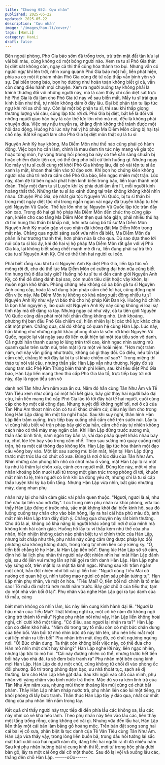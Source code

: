 ```yaml
---
title: "Chương 652: Cựu nhân"
published: 2025-05-22
updated: 2025-05-22
description: 'Cựu nhân'
image: '/images/han-li/cover/'
tags: [HanLi]
category: HanLi
draft: false
---
```


Bên ngoài phòng, Phó Gia bảo sớm đã trống trơn, trừ trên mặt
đất tàn lưu lại vài bãi máu, cũng không có một bóng người nào.
Xem ra tu sĩ Phó Gia thật bị diệt sát không còn, ngay cả thi thể
cũng hóa thành tro bụi.
Nhưng vẫn có người ngự khí lên trời, nhìn xung quanh Phó Gia
bảo một hồi, liền phát hiện, phía xa có một ít phàm nhân Phó Gia
cùng đệ tử cấp thấp vẫn bình yên vô sự.
Đại biến trong bảo, bọn họ dường như hoàn toàn không biết gì
cả, vẫn còn đang điều hành mọi chuyện.
Xem ra người xuống tay không phải là khinh thường đối với
những người này, mà là cảm thấy chỉ cần diệt sát trực hệ Phó Gia
là đủ làm cho Phó Gia từ nay về sau biến mất.
Mấy tu sĩ trải qua kinh biến như thế, tự nhiên không dám ở đây
lâu.
Đại bộ phận tán tu lập tức ngự khí rời xa chỗ này.
Còn lại một bộ phận tu sĩ, thì sau khi thấp giọng thương lượng vài
câu, cũng lập tức rời đi.
Phó Gia bị diệt, bất kể là đối với những người giao hảo hay là các
thế lực lớn nhỏ mà nói, đều là không phải chuyện đùa.
Việc này nếu truyền ra, khẳng định không thể tránh được một hồi
dao động.
Huống hồ lúc này hai vị hộ pháp Ma Diễm Môn cũng bị hại tại chỗ
này. Bất kể người làm cho Phó Gia bị diệt môn thật sự là tu sĩ

Nguyên Anh Kỳ hay không, Ma Diễm Môn như thế nào cũng phải
có hành động.
Việc bọn họ cần làm, chính là mau đem tin tức này mang về gia
tộc hoặc tông môn, hy vọng trong hồi phong ba này có thể sẳn
sàng chuẩn bị hoặc chiếm được tiên cơ, có thể ứng phó bất cứ
tình huống gì.
Nhưng ngay lúc mấy vị tu sĩ cuối cùng rời khỏi Phó Gia không lâu,
đã có vài tên tu sĩ áo xanh lạ mặt, khoan thai tiến vào tử đạo sơn.
Khi bọn họ chứng kiến không người nào chủ trì mở ra cấm chế
Phó Gia bảo, liền ngạc nhiên một trận.
Lúc này, đám đệ tử bên ngoài phát hiện kinh biến trong bảo, liền
loạn thành một đoàn.
Thấy một đám tu sĩ Luyện khí kỳ phía dưới ầm ầm ĩ ĩ, mỗi người
kinh hoàng thất thố. Những tân tu sĩ áo xánh đứng tại trên không
không khỏi nhìn nhau.
Chuyện Phó Gia, đệ nhất gia tộc Nguyên Vũ Quốc, bị tu sĩ thần bí
trong một ngày diệt tộc chỉ trong ngắn ngủn vài ngày đã truyền
khắp tu tiên giới Nguyên Vũ Quốc.
Thế lực lớn nhỏ tại Nguyên Vũ Quốc lập tức tràn đầy xôn xao.
Trong đó hai gã hộ pháp Ma Diễm Môn đến chúc thọ cũng gặp
nạn, khiến cho cao tầng Ma Diễm Môn thẹn quá hóa giận, phái
nhiều thủ hạ đi tìm hung thủ thần bí khắp nơi, hơn nữa công bố tổ
sư Ma Diễm Môn Nguyên Anh Kỳ muốn gặp vị cao nhân đã
không đặt Ma Diễm Môn trong mắt này.
Chẳng qua người sáng suốt vừa nhìn đã biết, Ma Diễm Môn đa
phần là hư trương thanh thế, hơn phân nửa là cho qua.
Dù sao dựa theo lời nói của tu sĩ lúc ấy, khi đó hai vị hộ pháp Ma
Diễm Môn rất gần với vị Phó Gia kia, lại không biết sống chết
mạnh mẽ đi ra, liền đụng phải sự trả thù của tu sĩ Nguyên Anh Kỳ.
Chỉ có thể tính hai người xui xẻo.

Phải biết rằng sau khi tu sĩ Nguyên Anh Kỳ diệt Phó Gia, liền lập
tức vỗ mông rời đi, cho dù thế lực Ma Diễm Môn có cường đại
hơn nữa cũng biết tìm hung thủ ở đâu bây giờ?
Huống hồ tu sĩ tu vi đến cảnh giới Nguyên Anh Kỳ, có thể dễ dàng
đánh bại sao, còn muốn tiêu diệt hoặc vây khốn, lại muôn ngàn
khó khăn. Phỏng chừng nếu không có ba bốn gã tu sĩ Nguyên
Anh cùng cấp, hoặc là sử dụng trận pháp cấm chế lợi hại, cũng
đừng nghĩ đến việc này.
Ma Diễm Môn tự không có khả năng xuất động nhiều tu sĩ
Nguyên Anh Kỳ như vậy vì báo thù cho hộ pháp Kết Đan kỳ.
Huống hồ chính là bọn hắn nguyện ý, lão quái vật Nguyên Anh Kỳ
này cũng không vì loại sự tình này mà dễ dàng ra tay.
Nhưng ngay cả như vậy, cả tu tiên giới Nguyên Vũ Quốc cũng
dẫn phát một hồi chấn động không nhỏ.
Linh khoáng, phường thị ban đầu Phó Gia chiếm cứ, hiển nhiên
lại bị các thế lực khác chia cắt một phen.
Chẳng qua, cái đó không có quan hệ cùng Hàn Lập.
Lúc này, hắn không như những người khác phỏng đoán là sớm
rời khỏi Nguyên Vũ Quốc, ngược lại vài ngày sau đó liền xuất
hiện tại một tòa tiểu sơn vô danh.
Cả người hắn thanh quang lơ lửng trên trời cao, kinh ngạc nhìn
sương mù quanh quẩn trên sườn núi, trên mặt lộ ra một vẻ hoài
niệm.
"Hơn một trăm năm, nơi này vẫn giống như trước, không có gì
thay đổi. Có điều, nếu tồn tại cấm chế, chẳng lẽ nơi đây lại bị tu sĩ
khác chiếm cứ sao?" Trong miệng thì thào tự nói vài câu, nhưng
thần sắc Hàn Lập vẫn như thường.
Ngày đó sử dụng tam sắc Phệ Kim Trùng biến thành phi kiếm,
sau khi tiêu diệt Phó Gia bảo, Hàn Lập liền mang theo thủ cấp
Phó Gia lão tổ, trực tiếp bay tới nơi này, đây là ngọn tiểu sơn vô

danh nơi Tân Như Âm năm xưa ẩn cư.
Năm đó hắn cùng Tân Như Âm và Tề Vân Tiêu xem như cũng có
một hồi kết giao, bây giờ thay hai người báo đại cừu, hắn liền
mang thủ cấp Phó Gia lão tổ tới đây bái tế hai người, cuối cùng
cấp cho họ một cái công đạo.
Nhưng tuyệt đối không nghĩ tới, nơi ở cũ của Tan Như Âm thoạt
nhìn còn có tu sĩ khác chiếm cứ, điều này làm cho trong lòng Hàn
Lập dâng lên một tia nghi hoặc.
Sau khi suy nghĩ, thân hình Hàn Lập liền trầm xuống, trực tiếp
bay xuống chỗ cấm chế trên sườn núi.
Lấy tu vi cùng hiểu biết về trận pháp bây giờ của hắn, cấm chế
này tự nhiên không cách nào có thể mảy may ngăn cản.
Khi Hàn Lập đứng trước sương mù, thần sắc bình tĩnh, năm ngón
tay bắn ra, vài đạo pháp quyết khác nhau bay ra, chợt lóe lên bay
vào trong cấm chế.
Theo sau sương mù quay cuồng một trận, hé ra một cái thông
đạo không lớn.
Hàn Lập lập tức hóa thành một đạo cầu vồng bay vào.
Một lát sau sương mù biến mất, hiện tại Hàn Lập đứng trước một
trúc lâu có chút cổ xưa.
Đúng là nơi ở lúc đầu của Tân Như Âm.
Nhìn những căn phòng lớn nhỏ có chút màu ố vàng, mặt Hàn Lập
lộ ra một tia như là thăm lại chốn xưa, cảnh còn người mất.
Đúng lúc này, một vị phụ nhân khoảng bốn mươi tuổi từ trong một
gian trúc trong phòng đi tới, khuôn mặt nhìn tú lệ, trên người có
linh khí ba động yếu ớt, nhưng chỉ là tu sĩ cấp thấp luyện khí kỳ
ba bốn tầng.
Nhưng Hàn Lập vừa nhìn, bất giác nhướng mày, dung nhan phụ

nhân này lại cho hắn cảm giác vài phần quen thuộc.
"Ngươi, ngươi là ai, như thế nào lại tiến vào nơi đây".
Lúc trung niên phụ nhân ra khỏi phòng, vừa lúc thấy Hàn Lập
đứng ở trước nhà, sắc mặt không khỏi đại biến kinh hô, sau đó
luống cuống tay chân cho vào bên hông, lấy ra hai cái hỏa phù
màu đỏ, ánh mắt nhìn Hàn Lập tràn đầy địch ý.
Chẳng qua chuyện này rất bình thường.
Cho dù là ai, không có khả năng bị người khác xông tới nơi ở của
mình mà không kinh hãi cảnh giác.
Huống hồ lấy tu vi thấp kém như thế của phụ nhân, hiển nhiên
không cách nào phân biệt tu vi chính thức của Hàn Lập, nhưng
bất chấp như thế, phụ nhân này cũng cảm ứng được pháp lực đối
phương sâu không lường được, trong lòng tự nhiên liền có ý
kiêng kỵ.
"Ồ, tiền bối chẳng lẽ họ Hàn, là Hàn Lập tiền bối".
Đang lúc Hàn Lập sờ sờ cằm, định hỏi lai lịch phụ nhân thì người
này đột nhiên nhìn hai mắt Hàn Lập đánh giá, sau đó liền vui
mừng lẫn sợ hãi gọi ra tính danh Hàn Lập.
Hàn Lập nghe vậy sửng sốt, trên mặt lộ ra một tia kinh ngạc.
Nhưng sau khi trầm ngâm một chút, hắn đột nhiên nhớ tới cái gì
liền hỏi:
"Ngươi cùng Tiểu Mai cô nương có quan hệ gì, nhìn tướng mạo
ngươi có năm sáu phần tương tự".
Hàn Lập nhìn phụ nhân, vẻ mặt ôn hòa.
"Tiểu Mai? Ồ, tiền bối nói chính là tổ mẫu sao! Tổ mẫu đã mất từ
hơn mười năm trước. Bây giờ chỗ ở của tiểu thư, tạm do một nhà
vãn bối ở lại".
Phụ nhân vừa nghe Hàn Lập gọi ra tục danh của tổ mẫu, càng

biết mình không có nhìn lầm, lúc này liền cung kính hành đại lễ.
"Ngươi là hậu nhân của Tiểu Mai? Thật không nghĩ ra, một cô bé
năm đó không ngờ cũng trở thành tổ mẫu" Nghe phụ nhân nói
như vậy, Hàn Lập liền không hoài nghi, chỉ cười khổ một tiếng.
"Có điều, sao ngươi lại nhận ra ta?" Hàn Lập còn có điểm khó
hiểu.
"Năm đó trong tay tổ mẫu còn có một bức chân dung của tiền bối.
Vãn bối từ nhỏ nhìn bức đồ này lớn lên, cho nên liếc mắt một cái
liền nhận ra tiền bối" Phụ nhân trên mặt ửng đỏ, có chút ngượng
ngùng nói.
"Ồ! Bức chân dung. Ta thật còn không biết việc này, có thể đưa
cho Hàn mỗ nhìn một chút hay không?" Hàn Lập nghe lời này,
liền ngạc nhiên, nhưng lập tức tò mò hỏi.
"Cái này đương nhiên có thể, nhưng trước hết tiền bối hãy vào
nhà đã, ta sẽ đem bức tranh ra" Phụ nhân một bên cung kính mời
Hàn Lập.
Hàn Lập do dự một chút, cũng không từ chối đi vào phòng ốc đối
phương.
Bố trí trong phòng đạm bạc, ưu nhã thoát tục, sạch sẽ dị thường,
làm cho Hàn Lập khẽ gật đầu.
Sau khi ngồi vào chỗ của mình, phụ nhân vội vàng châm vào bình
nước trà thơm.
Mặc dù so ra kém linh trà của Tân Như Âm năm xưa, nhưng mùi
thơm thoáng lên mũi cũng có chút bất phàm.
Thấy Hàn Lập nhấm nháp nước trà, phụ nhân liền cáo lui một
tiếng, ra khỏi phòng đi lấy bức tranh.
Thần thức Hàn Lập tùy ý đảo qua, nhất cử nhất động của phụ
nhân liền nắm trong tay.

Kết quả chỉ thấy người này trực tiếp đi đến phía lầu các không xa,
lầu các này nhìn có vẻ khá hẻo lánh.
Theo phụ nhân này tiến vào lầu các, liền thấy một tầng trống
rỗng, cũng không có cái gì.
Nhưng vừa đến lầu hai, Hàn Lập liền thấy một cái bàn làm bằng
gỗ hoàng mộc. Trên bàn đặt song song hai cái bài vị cổ xưa, phân
biệt là tục danh của Tề Vân Tiêu cùng Tân Như Âm.
Hàn Lập vừa thấy vậy, trong lòng liền buồn bã, trong đầu hồi
tưởng lại sắc mặt tươi cười của hai người năm đó, đáng tiếc hai
người ra đi đã nhiều năm.
Sau khi phụ nhân hướng bài vị cung kính thi lễ, mới từ trong hộc
phía dười bàn gỗ, lấy ra một cái ống dài cỡ một thước. Sau đó lại
vội vã xuống lầu các, thẳng đến chỗ Hàn Lập.
------oOo------
